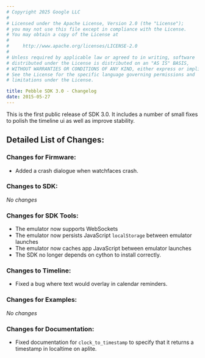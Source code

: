 ```yaml
---
# Copyright 2025 Google LLC
#
# Licensed under the Apache License, Version 2.0 (the "License");
# you may not use this file except in compliance with the License.
# You may obtain a copy of the License at
#
#     http://www.apache.org/licenses/LICENSE-2.0
#
# Unless required by applicable law or agreed to in writing, software
# distributed under the License is distributed on an "AS IS" BASIS,
# WITHOUT WARRANTIES OR CONDITIONS OF ANY KIND, either express or implied.
# See the License for the specific language governing permissions and
# limitations under the License.

title: Pebble SDK 3.0 - Changelog
date: 2015-05-27
---
```


This is the first public release of SDK 3.0. It includes a number of small fixes to polish the timeline ui as well as improve stability. 

## Detailed List of Changes:

### Changes for Firmware:

* Added a crash dialogue when watchfaces crash. 

### Changes to SDK:

*No changes*

### Changes for SDK Tools:

- The emulator now supports WebSockets
- The emulator now persists JavaScript `localStorage` between emulator launches
- The emulator now caches app JavaScript between emulator launches
- The SDK no longer depends on cython to install correctly.

### Changes to Timeline:

* Fixed a bug where text would overlay in calendar reminders.

### Changes for Examples:

*No changes*

### Changes for Documentation:

* Fixed documentation for ``clock_to_timestamp`` to specify that it returns a timestamp in localtime on aplite. 

